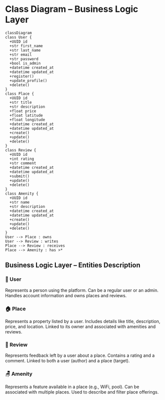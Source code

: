 # Class Diagram – Business Logic Layer

```mermaid
classDiagram
class User {
  +UUID id
  +str first_name
  +str last_name
  +str email
  +str password
  +bool is_admin
  +datetime created_at
  +datetime updated_at
  +register()
  +update_profile()
  +delete()
}
class Place {
  +UUID id
  +str title
  +str description
  +float price
  +float latitude
  +float longitude
  +datetime created_at
  +datetime updated_at
  +create()
  +update()
  +delete()
}
class Review {
  +UUID id
  +int rating
  +str comment
  +datetime created_at
  +datetime updated_at
  +submit()
  +update()
  +delete()
}
class Amenity {
  +UUID id
  +str name
  +str description
  +datetime created_at
  +datetime updated_at
  +create()
  +update()
  +delete()
}
User --> Place : owns
User --> Review : writes
Place --> Review : receives
Place --> Amenity : has >*

```

## Business Logic Layer – Entities Description

### 👤 User
Represents a person using the platform.
Can be a regular user or an admin.
Handles account information and owns places and reviews.

### 🏠 Place
Represents a property listed by a user.
Includes details like title, description, price, and location.
Linked to its owner and associated with amenities and reviews.

### 📝 Review
Represents feedback left by a user about a place.
Contains a rating and a comment.
Linked to both a user (author) and a place (target).

### 🪑 Amenity
Represents a feature available in a place (e.g., WiFi, pool).
Can be associated with multiple places.
Used to describe and filter place offerings.
